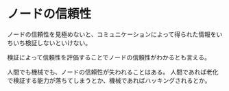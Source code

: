 # ノードの信頼性

ノードの信頼性を見極めないと、コミュニケーションによって得られた情報をいちいち検証しないといけない。

検証によって信頼性を評価することでノードの信頼性がわかるとも言える。

人間でも機械でも、ノードの信頼性が失われることはある。
人間であれば老化で検証する能力が落ちてしまうとか、機械であればハッキングされるとか。
